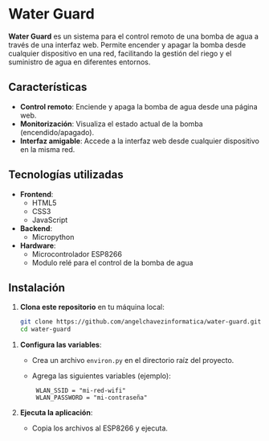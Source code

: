 # Water Guard

**Water Guard** es un sistema para el control remoto de una bomba de agua a través de una interfaz web. Permite encender y apagar la bomba desde cualquier dispositivo en una red, facilitando la gestión del riego y el suministro de agua en diferentes entornos.

## Características

- **Control remoto**: Enciende y apaga la bomba de agua desde una página web.
- **Monitorización**: Visualiza el estado actual de la bomba (encendido/apagado).
- **Interfaz amigable**: Accede a la interfaz web desde cualquier dispositivo en la misma red.

## Tecnologías utilizadas

- **Frontend**:
  - HTML5
  - CSS3
  - JavaScript
- **Backend**:
  - Micropython
- **Hardware**:
  - Microcontrolador ESP8266
  - Modulo relé para el control de la bomba de agua

## Instalación

1. **Clona este repositorio** en tu máquina local:

   ```bash
   git clone https://github.com/angelchavezinformatica/water-guard.git
   cd water-guard
   ```

<!-- 1. **Configura el hardware**:

   - Conecta el microcontrolador a la bomba de agua utilizando un relé.
   - Configura el microcontrolador para comunicarse con el servidor a través de Wi-Fi. -->

1. **Configura las variables**:

   - Crea un archivo `environ.py` en el directorio raíz del proyecto.
   - Agrega las siguientes variables (ejemplo):

     ```env
      WLAN_SSID = "mi-red-wifi"
      WLAN_PASSWORD = "mi-contraseña"
     ```

1. **Ejecuta la aplicación**:

   - Copia los archivos al ESP8266 y ejecuta.

